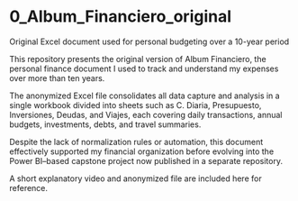 # 0_Album_Financiero_original
Original Excel document used for personal budgeting over a 10-year period

This repository presents the original version of Album Financiero, the personal finance document I used to track and understand my expenses over more than ten years. 

The anonymized Excel file consolidates all data capture and analysis in a single workbook divided into sheets such as C. Diaria, Presupuesto, Inversiones, Deudas, and Viajes, each covering daily transactions, annual budgets, investments, debts, and travel summaries. 

Despite the lack of normalization rules or automation, this document effectively supported my financial organization before evolving into the Power BI–based capstone project now published in a separate repository. 

A short explanatory video and anonymized file are included here for reference.
